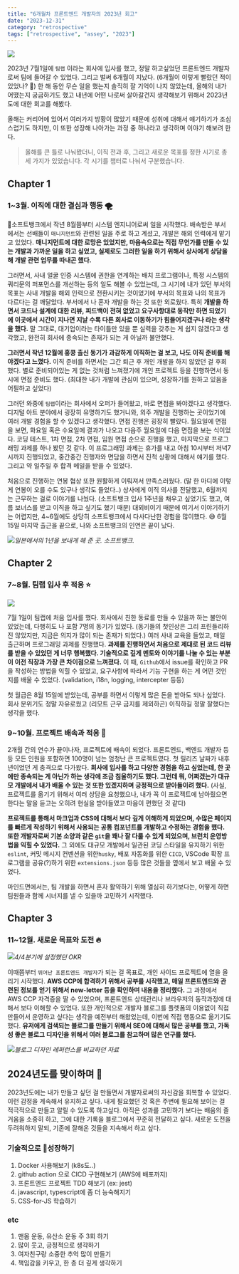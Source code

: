 ```yaml
---
title: "6개월차 프론트엔드 개발자의 2023년 회고"
date: "2023-12-31"
category: "retrospective"
tags: ["retrospective", "assey", "2023"]
---
```


![](https://i.imgur.com/4yWK18t.jpg)

2023년 7월1일에 `팀랩` 이라는 회사에 입사를 했고, 정말 하고싶었던 프론트엔드 개발자로써 팀에 들어갈 수 있었다. 그리고 벌써 6개월이 지났다. (6개월이 이렇게 빨랐던 적이 있었나? 🤔) 한 해 동안 무슨 일을 했는지 솔직히 잘 기억이 나지 않았는데, 올해의 내가 어땠는지 궁금하기도 했고 내년에 어떤 나로써 살아갈건지 생각해보기 위해서 2023년도에 대한 회고를 해봤다.

올해는 커리어에 있어서 여러가지 방황이 많았기 때문에 성취에 대해서 얘기하기가 조심스럽기도 하지만, 이 또한 성장해 나아가는 과정 중 하나라고 생각하며 이야기 해보려 한다.

> 올해를 큰 틀로 나눠봤더니, 이직 전과 후, 그리고 새로운 목표를 정한 시기로 총 세 가지가 있었습니다. 각 시기를 챕터로 나눠서 구분했습니다.

## Chapter 1

### 1~3월. 이직에 대한 결심과 행동 🌪️

소프트뱅크에서 작년 8월쯤부터 시스템 엔지니어로써 일을 시작했다. 배속받은 부서에서는 선배들이 `매니지먼트`와 관련된 일을 주로 하고 계셨고, 개발은 해외 인력에게 맡기고 있었다. **매니지먼트에 대한 로망은 있었지만, 마음속으로는 직접 무언가를 만들 수 있는 개발과 가까운 일을 하고 싶었고, 실제로도 그러한 일을 하기 위해서 상사에게 상담을 해 개발 관련 업무를 따내곤 했다.**

그러면서, 사내 얼굴 인증 시스템에 권한을 연계하는 배치 프로그램이나, 특정 시스템의 쿼리문의 퍼포먼스를 개선하는 등의 일도 해볼 수 있었는데, 그 시기에 내가 있던 부서의 목표는 사내 개발을 해외 인력으로 전환시키는 것이었기에 부서의 목표와 나의 목표가 다르다는 걸 깨달았다. 부서에서 나 혼자 개발을 하는 것 또한 외로웠다. 특히 **개발을 하면서 코드나 설계에 대한 리뷰, 피드백이 전혀 없었고 요구사항대로 동작만 하면 되었기에 이곳에서 시간이 지나면 지날 수록 다른 회사로 이동하기가 힘들어지겠구나 라는 생각을 했다.** 말 그대로, 대기업이라는 타이틀만 있을 뿐 실력을 갖추는 게 쉽지 않겠다고 생각했고, 완전히 회사에 종속되는 존재가 되는 게 아닐까 불안했다.

**그러면서 작년 12월에 홍콩 출신 동기가 과감하게 이직하는 걸 보고, 나도 이직 준비를 해야겠다고 느꼈다.** 이직 준비를 하면서는 그간 퇴근 후 개인 개발을 하지 않았던 걸 후회했다. 별로 준비되어있는 게 없는 것처럼 느껴졌기에 개인 프로젝트 등을 진행하면서 동시에 면접 준비도 했다. (최대한 내가 개발에 관심이 있으며, 성장하기를 원하고 있음을 어필하고 싶었다)

그러던 와중에 `팀랩`이라는 회사에서 오퍼가 들어왔고, 바로 면접을 봐야겠다고 생각했다. 디지털 아트 분야에서 굉장히 유명하기도 했거니와, 외주 개발을 진행하는 곳이었기에 여러 개발 경험을 할 수 있겠다고 생각했다. 면접 진행은 굉장히 빨랐다. 월요일에 면접을 보면, 화요일 혹은 수요일에 결과가 나오고 다음주 월요일에 다음 면접을 보는 식이었다. 코딩 테스트, 1차 면접, 2차 면접, 임원 면접 순으로 진행을 했고, 마지막으로 프로그래밍 과제를 하나 봤던 것 같다. 이 프로그래밍 과제는 휴가를 내고 아침 10시부터 저녁7시까지 진행되었고, 중간중간 진행자와 면담을 하면서 진척 상황에 대해서 얘기를 했다. 그리고 약 일주일 후 합격 메일을 받을 수 있었다.

처음으로 진행하는 연봉 협상 또한 원활하게 이뤄져서 만족스러웠다. (말 한 마디에 이렇게 연봉이 오를 수도 있구나 생각도 들었다..) 상사에게 이직 의사를 전달했고, 6월까지는 근무하는 걸로 이야기를 나눴다. (소프트뱅크 입사 1주년을 채우고 싶었기도 했고, 여름 보너스를 받고 이직을 하고 싶기도 했기 때문) 대외비이기 때문에 여기서 이야기하기는 어렵지만, 4~6월에도 상당히 소프트뱅크에서 다사다난한 경험을 많이했다. 😅 6월 15일 마지막 출근을 끝으로, 나와 소프트뱅크의 인연은 끝이 났다.

![](https://i.imgur.com/3BSoiTc.jpg)_일본에서의 1년을 보내게 해 준 곳. 소프트뱅크._

## Chapter 2

### 7~8월. 팀랩 입사 후 적응 ⭐️

![](https://i.imgur.com/yFKWTTX.png)

7월 1일이 팀랩에 처음 입사를 했다. 회사에서 친한 동료를 만들 수 있을까 하는 불안이 있었는데, 다행히도 나 포함 7명의 동기가 있었다. (동기들의 첫인상은 그리 프린들리하진 않았지만, 지금은 의지가 많이 되는 존재가 되었다.) 여러 사내 교육을 들었고, 매일 출근하며 프로그래밍 과제를 진행했다. **과제를 진행하면서 처음으로 제대로 된 코드 리뷰를 받을 수 있었던 게 너무 행복했다. 기술적으로 깊게 멘토와 이야기를 나눌 수 있는 부분이 이전 직장과 가장 큰 차이점으로 느껴졌다.** 이 때, `Github`에서 issue를 확인하고 PR을 작성하는 방법을 익힐 수 있었고, 요구사항에 따라서 기능 구현을 하는 게 어떤 것인지를 배울 수 있었다. (validation, i18n, logging, intercepter 등등)

첫 월급은 8월 15일에 받았는데, 공부를 하면서 이렇게 많은 돈을 받아도 되나 싶었다. 회사 분위기도 정말 자유로웠고 (리모트 근무 금지를 제외하곤) 이직하길 정말 잘했다는 생각을 했다.

### 9~10월. 프로젝트 배속과 적응 💫

2개월 간의 연수가 끝이나자, 프로젝트에 배속이 되었다. 프론트엔드, 백엔드 개발자 등등 모든 인원을 포함하면 100명이 넘는 엄청난 큰 프로젝트였다. 첫 릴리즈 날짜가 내후년이었던 게 충격으로 다가왔다. **회사에 입사를 하고 다양한 경험을 하고 싶었는데, 한 곳에만 종속되는 게 아닌가 하는 생각에 조금 침울하기도 했다. 그런데 뭐, 어쩌겠는가 대규모 개발에서 내가 배울 수 있는 것 또한 있겠지하며 긍정적으로 받아들이려 했다.** (사실, 프로젝트를 옮기기 위해서 여러 상담을 요청했으나, 내가 꼭 이 프로젝트에 남아줬으면 한다는 말을 듣고는 오히려 현실을 받아들였고 마음이 편했던 것 같다)

**프로젝트를 통해서 마크업과 CSS에 대해서 보다 깊게 이해하게 되었으며, 수많은 페이지를 빠르게 작성하기 위해서 사용되는 공통 컴포넌트를 개발하고 수정하는 경험을 했다. 또한 개발자로써 기본 소양과 같은 `git`을 꽤나 잘 다룰 수 있게 되었으며, 브런치 운영방법을 익힐 수 있었다.** 그 외에도 대규모 개발에서 일관된 코딩 스타일을 유지하기 위한 `eslint`, 커밋 메시지 컨벤션을 위한`husky`, 배포 자동화를 위한 `CICD`, VSCode 확장 프로그램을 공유(?)하기 위한 `extensions.json` 등등 많은 것들을 옆에서 보고 배울 수 있었다.

마인드면에서는, 팀 개발을 하면서 혼자 활약하기 위해 열심히 하기보다는, 어떻게 하면 팀원들과 함께 시너지를 낼 수 있을까 고민하기 시작했다.

## Chapter 3

### 11~12월. 새로운 목표와 도전 🔥

![](https://i.imgur.com/Q2KBmGv.png)_4/4분기에 설정했던 OKR_

이때쯤부터 `뛰어난 프론트엔드 개발자`가 되는 걸 목표로, 개인 사이드 프로젝트에 열을 올리기 시작했다. **AWS CCP에 합격하기 위해서 공부를 시작했고, 매일 프론트엔드와 관련된 정보를 얻기 위해서 new-letter 등을 확인하며 내용을 정리했다.** 그 과정에서 AWS CCP 자격증을 딸 수 있었으며, 프론트엔드 상태관리나 브라우저의 동작과정에 대해서 보다 이해할 수 있었다. 또한 개인적으로 개발자 블로그를 플렛폼의 이용없이 직접 만들어서 운영하고 싶다는 생각을 예전부터 해왔었는데, 이번에 직접 행동으로 옮기기도 했다. **유저에게 검색되는 블로그를 만들기 위해서 SEO에 대해서 많은 공부를 했고, 가독성 좋은 블로그 디자인을 위해서 여러 블로그를 참고하며 많은 연구를 했다.**

![](https://i.imgur.com/lbrqll9.png)_블로그 디자인 레퍼런스를 비교하던 자료_

## 2024년도를 맞이하며 🐉

2023년도에는 내가 만들고 싶던 걸 만들면서 개발자로써의 자신감을 회복할 수 있었다. 이런 감정을 계속해서 유지하고 싶다. 내게 필요했던 것 혹은 주변에 필요해 보이는 걸 적극적으로 만들고 알릴 수 있도록 하고싶다. 아직은 성과를 고민하기 보다는 배움의 즐거움을 소중히 하고, 그에 대한 기록을 블로그에서 꾸준히 전달하고 싶다. 새로운 도전을 두려워하지 말되, 기존에 잘해온 것들을 지속해서 하고 싶다.

### 기술적으로 성장하기

1. Docker 사용해보기 (k8s도..)
2. github action 으로 CICD 구현해보기 (AWS에 배포까지)
3. 프론트엔드 프로젝트 TDD 해보기 (ex: jest)
4. javascript, typescript에 좀 더 능숙해지기
5. CSS-for-JS 학습하기

### etc

1. 맨몸 운동, 유산소 운동 주 3회 하기
2. 많이 웃고, 긍정적으로 생각하기
3. 여자친구랑 소중한 추억 많이 만들기
4. 책임감을 키우고, 한 층 더 깊게 생각하기
